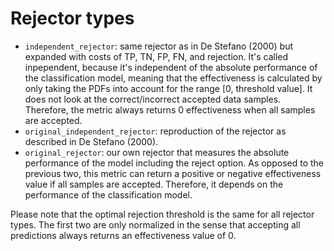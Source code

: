 # Rejector types
- `independent_rejector`: same rejector as in De Stefano (2000) but expanded with costs of TP, TN, FP, FN, and rejection. It's called inpependent, because it's independent of the absolute performance of the classification model, meaning that the effectiveness is calculated by only taking the PDFs into account for the range [0, threshold value]. It does not look at the correct/incorrect accepted data samples. Therefore, the metric always returns 0 effectiveness when all samples are accepted.
- `original_independent_rejector`: reproduction of the rejector as described in De Stefano (2000).
- `original_rejector`: our own rejector that measures the absolute performance of the model including the reject option. As opposed to the previous two, this metric can return a positive or negative effectiveness value if all samples are accepted. Therefore, it depends on the performance of the classification model.

Please note that the optimal rejection threshold is the same for all rejector types. The first two are only normalized in the sense that accepting all predictions always returns an effectiveness value of 0.